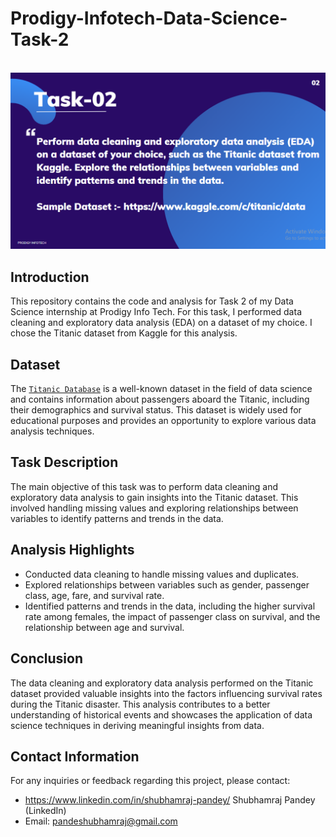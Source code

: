 # Prodigy-Infotech-Data-Science-Task-2
<br>
<img src="https://github.com/shubhamraaj/Prodigy-Infotech-Data-Science-Task-2/blob/321f450da5296e020810f047eb364b01337ceaeb/Data%20Science%20Task%202.PNG"   >

## Introduction
This repository contains the code and analysis for Task 2 of my Data Science internship at Prodigy Info Tech. For this task, I performed data cleaning and exploratory data analysis (EDA) on a dataset of my choice. I chose the Titanic dataset from Kaggle for this analysis.

## Dataset
The <a href = "https://github.com/shubhamraaj/Prodigy-Infotech-Data-Science-Task-2/blob/5f2765eb1960584a5b9e281ba38bb6233588d8dd/Titanic%20Database.csv">`Titanic Database`</a> is a well-known dataset in the field of data science and contains information about passengers aboard the Titanic, including their demographics and survival status. This dataset is widely used for educational purposes and provides an opportunity to explore various data analysis techniques.

## Task Description
The main objective of this task was to perform data cleaning and exploratory data analysis to gain insights into the Titanic dataset. This involved handling missing values and exploring relationships between variables to identify patterns and trends in the data.


## Analysis Highlights
- Conducted data cleaning to handle missing values and duplicates.
- Explored relationships between variables such as gender, passenger class, age, fare, and survival rate.
- Identified patterns and trends in the data, including the higher survival rate among females, the impact of passenger class on survival, and the relationship between age and survival.

## Conclusion
The data cleaning and exploratory data analysis performed on the Titanic dataset provided valuable insights into the factors influencing survival rates during the Titanic disaster. This analysis contributes to a better understanding of historical events and showcases the application of data science techniques in deriving meaningful insights from data.

## Contact Information
For any inquiries or feedback regarding this project, please contact:

- <https://www.linkedin.com/in/shubhamraj-pandey/> Shubhamraj Pandey (LinkedIn)</a>
- Email: pandeshubhamraj@gmail.com
